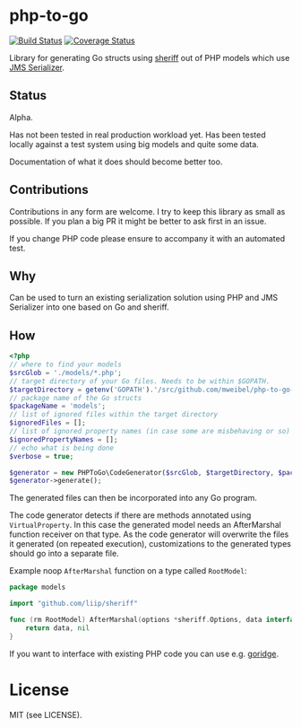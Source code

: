 # php-to-go
[![Build Status](https://travis-ci.org/mweibel/php-to-go.svg?branch=master)](https://travis-ci.org/mweibel/php-to-go)
[![Coverage Status](https://coveralls.io/repos/github/mweibel/php-to-go/badge.svg?branch=master)](https://coveralls.io/github/mweibel/php-to-go?branch=master)

Library for generating Go structs using [sheriff](https://github.com/liip/sheriff) out of PHP models which use [JMS Serializer](https://jmsyst.com/libs/serializer).

## Status

Alpha.

Has not been tested in real production workload yet. Has been tested locally against a test system using big models and quite some data.

Documentation of what it does should become better too.

## Contributions

Contributions in any form are welcome. 
I try to keep this library as small as possible. If you plan a big PR it might be better to ask first in an issue.

If you change PHP code please ensure to accompany it with an automated test.

## Why

Can be used to turn an existing serialization solution using PHP and JMS Serializer into one based on Go and sheriff.

## How

```php
<?php
// where to find your models
$srcGlob = './models/*.php';
// target directory of your Go files. Needs to be within $GOPATH.
$targetDirectory = getenv('GOPATH').'/src/github.com/mweibel/php-to-go-tests';
// package name of the Go structs
$packageName = 'models';
// list of ignored files within the target directory
$ignoredFiles = [];
// list of ignored property names (in case some are misbehaving or so)
$ignoredPropertyNames = [];
// echo what is being done
$verbose = true;

$generator = new PHPToGo\CodeGenerator($srcGlob, $targetDirectory, $packageName, $ignoredFiles, $ignoredPropertyNames, $verbose);
$generator->generate();
```

The generated files can then be incorporated into any Go program.

The code generator detects if there are methods annotated using `VirtualProperty`. 
In this case the generated model needs an AfterMarshal function receiver on that type.
As the code generator will overwrite the files it generated (on repeated execution), customizations to the generated types
should go into a separate file.

Example noop `AfterMarshal` function on a type called `RootModel`:

```go
package models

import "github.com/liip/sheriff"

func (rm RootModel) AfterMarshal(options *sheriff.Options, data interface{}) (interface{}, error) {
	return data, nil
}
``` 

If you want to interface with existing PHP code you can use e.g. [goridge](https://github.com/spiral/goridge).

# License

MIT (see LICENSE).
